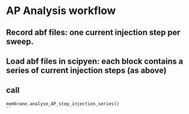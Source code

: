# AP Analysis workflow

## Record abf files: one current injection step per sweep.
## Load abf files in scipyen: each block contains a series of current injection steps (as above)

## call
```python
membrane.analyse_AP_step_injection_series()
``
